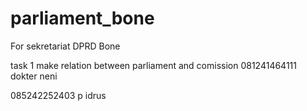 # parliament_bone
For sekretariat DPRD Bone

task 1
make relation between parliament and comission
081241464111 dokter neni

085242252403 p idrus
